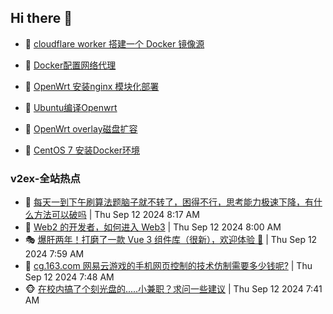## Hi there 👋

<!--
**dkyg666/dkyg666** is a ✨ _special_ ✨ repository because its `README.md` (this file) appears on your GitHub profile.

Here are some ideas to get you started:

- 🔭 I’m currently working on ...
- 🌱 I’m currently learning ...
- 👯 I’m looking to collaborate on ...
- 🤔 I’m looking for help with ...
- 💬 Ask me about ...
- 📫 How to reach me: ...
- 😄 Pronouns: ...
- ⚡ Fun fact: ...
-->

<!-- BLOG-POST-LIST:START -->
- 🦩 [cloudflare worker 搭建一个 Docker 镜像源](http://blog.1996099.xyz/archives/cloudflare-worker-da-jian-yi-ge-docker-jing-xiang-zhan) 

- 🚦 [Docker配置网络代理](http://blog.1996099.xyz/archives/dockerpei-zhi-wang-luo-dai-li) 

- 🫶 [OpenWrt 安装nginx 模块化部署](http://blog.1996099.xyz/archives/openwrt-an-zhuang-nginx-mo-kuai-hua-bu-shu) 

- 🦄 [Ubuntu编译Openwrt](http://blog.1996099.xyz/archives/ubuntuzi-bian-yi-openwrt) 

- 🐻 [OpenWrt overlay磁盘扩容](http://blog.1996099.xyz/archives/openwrt-overlay) 

- 🤖 [CentOS 7 安装Docker环境](http://blog.1996099.xyz/archives/centos-docker) 
<!-- BLOG-POST-LIST:END -->

### v2ex-全站热点
<!-- v2ex:START -->
- 🥸 [每天一到下午刷算法题脑子就不转了，困得不行，思考能力极速下降，有什么方法可以破吗](https://www.v2ex.com/t/1072350#reply3) | Thu Sep 12 2024 8:17 AM
- 🤗 [Web2 的开发者，如何进入 Web3](https://www.v2ex.com/t/1072341#reply0) | Thu Sep 12 2024 8:00 AM
- 🎭 [爆肝两年！打磨了一款 Vue 3 组件库（很新），欢迎体验 👏](https://www.v2ex.com/t/1072340#reply6) | Thu Sep 12 2024 7:59 AM
- 🥷 [cg.163.com 网易云游戏的手机网页控制的技术仿制需要多少钱呢?](https://www.v2ex.com/t/1072334#reply0) | Thu Sep 12 2024 7:48 AM
- 🐵 [在校内搞了个刻光盘的.....小兼职？求问一些建议](https://www.v2ex.com/t/1072330#reply12) | Thu Sep 12 2024 7:41 AM<!-- v2ex:END -->

